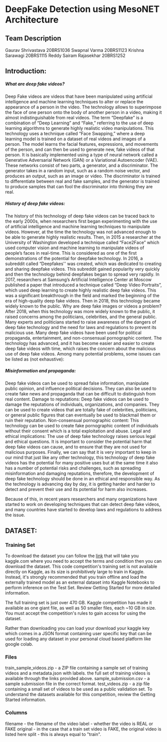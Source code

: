 # DeepFake Detection using MesoNET Architecture
## Team Description
Gaurav Shrivastava 20BRS1036
Swapnal Varma 20BRS1123
Krishna Sarawagi 20BRS1115
Reddy Sairam Rajasekhar 20BRS1252
  
## Introduction:
##### What are deep fake videos? 
Deep Fake videos are videos that have been manipulated using artificial intelligence and machine learning techniques to alter or replace the appearance of a person in the video. The technology allows to superimpose the face of one person onto the body of another person in a video, making it almost indistinguishable from real videos.
The term “Deepfake” is a combination of “Deep Learning” and “Fake,” referring to the use of deep learning algorithms to generate highly realistic video manipulations. This technology uses a technique called “Face Swapping,” where a deep learning model is trained on a dataset of real videos and images of a person. The model learns the facial features, expressions, and movements of the person, and can then be used to generate new, fake videos of that person.
It is basically implemented using a type of neural network called a Generative Adversarial Network (GAN) or a Variational Autoencoder (VAE). These networks consist of two parts, a generator, and a discriminator. The generator takes in a random input, such as a random noise vector, and produces an output, such as an image or video. The discriminator is trained to differentiate between real and fake samples, and the generator is trained to produce samples that can fool the discriminator into thinking they are real.

##### History of deep fake videos: 
The history of this technology of deep fake videos can be traced back to the early 2000s, when researchers first began experimenting with the use of artificial intelligence and machine learning techniques to manipulate videos. However, at the time the technology was not advanced enough to be able to generate highly realistic results.
Then, in 2015 a researcher at the University of Washington developed a technique called “Face2Face” which used computer vision and machine learning to manipulate videos of people’s faces in real-time. This is considered as one of the first demonstrations of the potential for deepfake technology.
In 2016, a subreddit called “Deepfakes'' was created, which was dedicated to creating and sharing deepfake videos. This subreddit gained popularity very quickly and then the technology behind deepfakes began to spread very rapidly.
In 2017, researchers at Samsung’s Artificial Intelligence Center at Moscow published a paper that introduced a technique called “Deep Video Portraits”, which used deep learning to create highly realistic deep fake videos. This was a significant breakthrough in the field and marked the beginning of the era of high-quality deep fake videos. Then in 2018, this technology became widely known to the public.
Why are deep fake images or videos a problem? 
After 2018, when this technology was more widely known to the public, it raised concerns among the politicians, celebrities, and the general public. Many experts and politicians started to raise awareness of the dangers of deep fake technology and the need for laws and regulations to prevent its malicious use.
Many deep fake videos have been used for political propaganda, entertainment, and non-consensual pornographic content. The technology has advanced, and it has become easier and easier to create deep fake videos with time, which raises the concern about the malicious use of deep fake videos. Among many potential problems, some issues can be listed as (not exhaustive):

##### Misinformation and propaganda: 
Deep fake videos can be used to spread false information, manipulate public opinion, and influence political decisions. They can also be used to create fake news and propaganda that can be difficult to distinguish from real content.
Damage to reputations: Deep fake videos can be used to damage the reputations of individuals, organizations, and companies. They can be used to create videos that are totally fake of celebrities, politicians, or general public figures that can eventually be used to blackmail them or ruin their reputation.
 Non-consensual pornographic content: This technology can be used to create fake pornographic content of individuals without their consent which is a total exploitation and abuse.
 Legal and ethical implications: The use of deep fake technology raises serious legal and ethical questions. It is important to consider the potential harm that deep fake videos can cause, and to ensure that they are not used for malicious purposes.
Finally, we can say that it is very important to keep in our mind that just like any other technology, this technology of deep fake videos has the potential for many positive uses but at the same time it also has a number of potential risks and challenges, such as spreading misinformation and damaging reputations, therefore, the development of deep fake technology should be done in an ethical and responsible way. As the technology is advancing day by day, it is getting harder and harder to detect and prevent their use and its potential for harm also increases.
 
Because of this, in recent years researchers and many organizations have started to work on developing techniques that can detect deep fake videos, and many countries have started to develop laws and regulations to address the issue.

## DATASET:
### Training Set
To download the dataset you can follow the [link](https://www.kaggle.com/competitions/deepfake-detection-challenge/data) that will take you kaggle.com where you need to accept the terms and condition then you can download the dataset. This code competition's training set is not available directly on Kaggle, as its size is prohibitively large to train in Kaggle. Instead, it's strongly recommended that you train offline and load the externally trained model as an external dataset into Kaggle Notebooks to perform inference on the Test Set. Review Getting Started for more detailed information.

The full training set is just over 470 GB. Kaggle competition has made it available as one giant file, as well as 50 smaller files, each ~10 GB in size. You must accept the competition's rules to gain access for using the dataset.

Rather than downloading you can load your download your kaggle key which comes in a JSON format containing user specific key that can be used for loading any dataset in your personal cloud based platform like google colab.

### Files
train_sample_videos.zip - a ZIP file containing a sample set of training videos and a metadata.json with labels. the full set of training videos is available through the links provided above.
sample_submission.csv - a sample submission file in the correct format.
test_videos.zip - a zip file containing a small set of videos to be used as a public validation set.
To understand the datasets available for this competition, review the Getting Started information.

### Columns
filename - the filename of the video
label - whether the video is REAL or FAKE
original - in the case that a train set video is FAKE, the original video is listed here
split - this is always equal to "train".
